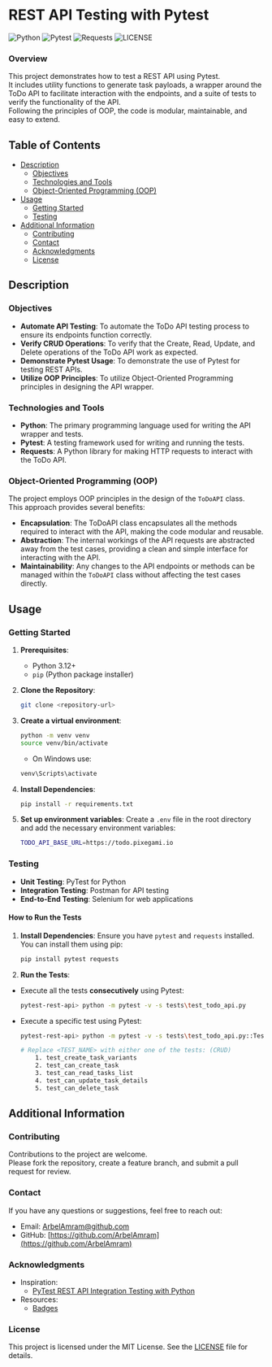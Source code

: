 # REST API Testing with Pytest

<!-- Badges -->
![Python](https://img.shields.io/badge/Python-3.12-blue.svg)
![Pytest](https://img.shields.io/badge/Pytest-8.2-green.svg)
![Requests](https://img.shields.io/badge/Requests-2.28-green.svg)
![LICENSE](https://img.shields.io/badge/LICENSE-MIT-black.svg)

### Overview
This project demonstrates how to test a REST API using Pytest.</br>
It includes utility functions to generate task payloads, a wrapper around the ToDo API to facilitate interaction with the endpoints, and a suite of tests to verify the functionality of the API.</br>
Following the principles of OOP, the code is modular, maintainable, and easy to extend.

## Table of Contents
- [Description](#description)
    - [Objectives](#objectives)
    - [Technologies and Tools](#technologies-and-tools)
    - [Object-Oriented Programming (OOP)](#object-oriented-programming-oop)
- [Usage](#usage)
    - [Getting Started](#getting-started)
    - [Testing](#testing)
- [Additional Information](#additional-information)
    - [Contributing](#contributing)
    - [Contact](#contact)
    - [Acknowledgments](#acknowledgments)
    - [License](#license)

## Description

### Objectives
* **Automate API Testing**: To automate the ToDo API testing process to ensure its endpoints function correctly.
* **Verify CRUD Operations**: To verify that the Create, Read, Update, and Delete operations of the ToDo API work as expected.
* **Demonstrate Pytest Usage**: To demonstrate the use of Pytest for testing REST APIs.
* **Utilize OOP Principles**: To utilize Object-Oriented Programming principles in designing the API wrapper.


### Technologies and Tools
* **Python**: The primary programming language used for writing the API wrapper and tests.
* **Pytest**: A testing framework used for writing and running the tests.
* **Requests**: A Python library for making HTTP requests to interact with the ToDo API.


### Object-Oriented Programming (OOP)
The project employs OOP principles in the design of the `ToDoAPI` class.</br>
This approach provides several benefits:

* **Encapsulation**: The ToDoAPI class encapsulates all the methods required to interact with the API, making the code modular and reusable.
* **Abstraction**: The internal workings of the API requests are abstracted away from the test cases, providing a clean and simple interface for interacting with the API.
* **Maintainability**: Any changes to the API endpoints or methods can be managed within the `ToDoAPI` class without affecting the test cases directly.


## Usage

### Getting Started

1. **Prerequisites**:
    * Python 3.12+
    * `pip` (Python package installer)

2. **Clone the Repository**: 
    ```sh
    git clone <repository-url>
    ```

3. **Create a virtual environment**:
    ```sh
    python -m venv venv
    source venv/bin/activate  
    ```
    * On Windows use:
    ```sh
    venv\Scripts\activate
    ```

4. **Install Dependencies**:
    ```sh
    pip install -r requirements.txt
    ```

5. **Set up environment variables**:
    Create a `.env` file in the root directory and add the necessary environment variables:
    ```sh
    TODO_API_BASE_URL=https://todo.pixegami.io
    ```

### Testing
* **Unit Testing**: PyTest for Python
* **Integration Testing**: Postman for API testing
* **End-to-End Testing**: Selenium for web applications

#### How to Run the Tests
1. **Install Dependencies**:
Ensure you have `pytest` and `requests` installed.</br>
You can install them using pip:

    ```sh
    pip install pytest requests
    ```

2. **Run the Tests**:
* Execute all the tests **consecutively** using Pytest:
    ```sh
    pytest-rest-api> python -m pytest -v -s tests\test_todo_api.py
    ```
    
* Execute a specific test using Pytest:
    ```sh
    pytest-rest-api> python -m pytest -v -s tests\test_todo_api.py::TestToDoAPI::<TEST_NAME>
    
    # Replace <TEST_NAME> with either one of the tests: (CRUD)
        1. test_create_task_variants
        2. test_can_create_task
        3. test_can_read_tasks_list
        4. test_can_update_task_details
        5. test_can_delete_task
    ```



## Additional Information

### Contributing
Contributions to the project are welcome.</br>
Please fork the repository, create a feature branch, and submit a pull request for review.

### Contact

If you have any questions or suggestions, feel free to reach out:

- Email: [ArbelAmram@github.com](mailto:arbelamram@github.com)
- GitHub: [https://github.com/ArbelAmram](https://github.com/ArbelAmram)

### Acknowledgments

- Inspiration:
    * [PyTest REST API Integration Testing with Python](https://www.youtube.com/watch?v=7dgQRVqF1N0)
- Resources:
    * [Badges](https://img.shields.io)

### License

This project is licensed under the MIT License. See the [LICENSE](LICENSE) file for details.